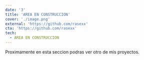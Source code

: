 ```yaml
---
date: '3'
title: 'AREA EN CONSTRUCCION'
cover: './image.png'
external: 'https://github.com/rasexx'
cta: 'https://github.com/rasexx'
tech:
  - AREA EN CONSTRUCCION
---
```


Proximamente en esta seccion podras ver otro de mis proyectos.
